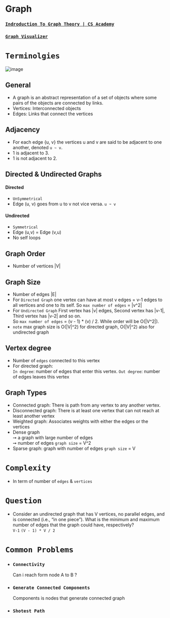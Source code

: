 # Graph

### [`Indroduction To Graph Theory | CS Academy`](https://csacademy.com/lesson/introduction_to_graphs/)

### [`Graph Visualizer`](https://csacademy.com/app/graph_editor/)



# `Terminolgies`
![image](https://user-images.githubusercontent.com/99830416/230741172-cd39c380-5637-44d2-999d-ba3cd847cfac.png)

## General
- A graph is an abstract representation of a set of objects where some pairs of the objects are connected by links. 
- Vertices: Interconnected objects 
- Edges: Links that connect the vertices  

## Adjacency 
- For each edge {u, v} the vertices u and v are said to be adjacent to one another, denoted `u ~ v`.
- 1 is adjacent to 3.
- 1 is not adjacent to 2.

## Directed & Undirected Graphs
#### Directed
- `UnSymmetrical`
- Edge (u, v) goes from u to v not vice versa. `u ➙ v`
#### Undirected
- `Symmetrical`
- Edge (u,v) = Edge (v,u) <br>
- No self loops <br>

## Graph Order
- Number of vertices |V|

## Graph Size
- Number of edges |E| 
- For `Directed Graph` one vertex can have at most v edges = v-1 edges to all vertices and one to its self. So `max number of edges` = |v^2|
- For `Undirected Graph` First vertex has |v| edges, Second vertex has |v-1|, Third vertex has |v-2| and so on. <br> So `max number of edges` = (v - 1) * (v) / 2. While order will be O(|V^2|).
- `note` max graph size is O(|V|^2) for directed graph, O(|V|^2) also for undirected graph 
  
## Vertex degree
- Number of `edges` connected to this vertex
- For directed graph: <br>
  `In degree`: number of edges that enter this vertex.
  `Out degree`: number of edges leaves this vertex
  
## Graph Types
- Connected graph: There is path from any vertex to any another vertex.
- Disconnected graph: There is at least one vertex that can not reach at least another vertex
- Weighted graph: Associates weights with either the edges or the vertices
- Dense graph <br> 
  ➙ a graph with large number of edges <br>
  ➙ number of edges `graph size` = V^2 <br>
- Sparse graph: graph with number of edges `graph size` = V 

# `Complexity`
- In term of number of `edges` & `vertices`

# `Question`
- Consider an undirected graph that has V vertices, no parallel edges, and is connected (i.e., “in one piece”). What is the minimum and maximum number of edges that the graph could have, respectively?   
 `V-1` `(V - 1) * V / 2`

# `Common Problems`
- ### `Connectivity`
  Can i reach form node A to B ?
- ### `Generate Connected Components` 
  Components is nodes that generate connected graph
- ### `Shotest Path`
